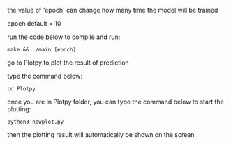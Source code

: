 the value of 'epoch' can change how many time the model will be trained

epoch default = 10

run the code below to compile and run:

	make && ./main [epoch]

go to Plotpy to plot the result of prediction

type the command below:

	cd Plotpy

once you are in Plotpy folder, you can type the command below to start the plotting:

	python3 newplot.py

then the plotting result will automatically be shown on the screen
